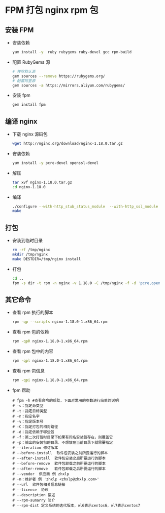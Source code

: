 # FPM 打包 nginx rpm 包

## 安装 FPM

- 安装依赖

  ```bash
  yum install -y  ruby rubygems ruby-devel gcc rpm-build
  ```

- 配置 RubyGems 源

  ```bash
  # 移除默认源
  gem sources --remove https://rubygems.org/
  # 配置阿里源
  gem sources -a https://mirrors.aliyun.com/rubygems/
  ```

- 安装 fpm

  ```bash
  gem install fpm
  ```

## 编译 nginx

- 下载 nginx 源码包

  ```bash
  wget http://nginx.org/download/nginx-1.18.0.tar.gz
  ```

- 安装依赖

  ```bash
  yum install -y pcre-devel openssl-devel
  ```

- 解压

  ```bash
  tar xvf nginx-1.18.0.tar.gz
  cd nginx-1.18.0
  ```

- 编译

  ```bash
  ./configure --with-http_stub_status_module  --with-http_ssl_module
  make
  ```

## 打包

- 安装到临时目录

  ```bash
  rm -rf /tmp/nginx
  mkdir /tmp/nginx
  make DESTDIR=/tmp/nginx install
  ```

- 打包

  ```bash
  cd ..
  fpm -s dir -t rpm -n nginx -v 1.18.0 -C /tmp/nginx -f -d 'pcre,openssl'
  ```

## 其它命令

- 查看 rpm 执行的脚本

  ```bash
  rpm -qp --scripts nginx-1.18.0-1.x86_64.rpm
  ```

- 查看 rpm 包的依赖

  ```bash
  rpm -qpR nginx-1.18.0-1.x86_64.rpm
  ```

- 查看 rpm 包中的内容

  ```bash
  rpm -qpl nginx-1.18.0-1.x86_64.rpm
  ```

- 查看 rpm 包信息

  ```bash
  rpm -qpi nginx-1.18.0-1.x86_64.rpm
  ```

- fpm 帮助

  ```properties
  # fpm -h #查看命令的帮助，下面对常用的参数进行简单的说明
  # -s：指定源类型
  # -t：指定目标类型
  # -n：指定名字
  # -v：指定版本号
  # -C：指定打包的相对路径
  # -d：指定依赖于哪些包
  # -f：第二次打包时目录下如果有同名安装包存在，则覆盖它
  # -p：输出的安装包的目录，不想放在当前目录下就需要指定
  # --iteration 修订版本
  # --before-install  软件包安装之前所要运行的脚本
  # --after-install  软件包安装之后所要运行的脚本
  # --before-remove  软件包卸载之前所要运行的脚本
  # --after-remove   软件包卸载之后所要运行的脚本
  # --vendor  供应商 例 zhxlp
  # -m：维护者 例 'zhxlp <zhxlp@zhxlp.com>'
  # --url  软件包相关信息链接
  # --license  协议
  # --description 描述
  # --rpm-sumarry 简介
  # --rpm-dist 定义系统的迭代版本，el6表示centos6，el7表示centos7
  ```
